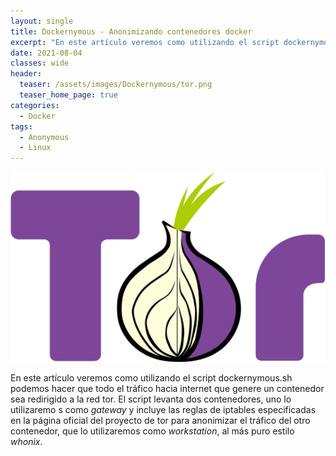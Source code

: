 ```yaml
---
layout: single
title: Dockernymous - Anonimizando contenedores docker
excerpt: "En este artículo veremos como utilizando el script dockernymous.sh podemos hacer que todo el tráfico hacia internet que genere un contenedor sea redirigido a la red tor. El script levanta dos contenedores, uno lo utilizaremos como *gateway* y incluye las reglas de iptables especificadas en la página oficial del proyecto de tor para anonimizar el tráfico del otro contenedor, que lo utilizaremos como *workstation*, al más puro estilo *whonix*."
date: 2021-08-04
classes: wide
header:
  teaser: /assets/images/Dockernymous/tor.png
  teaser_home_page: true
categories:
  - Docker
tags:
  - Anonymous
  - Linux
---
```


![](/assets/images/Dockernymous/tor.png)

En este artículo veremos como utilizando el script dockernymous.sh podemos hacer que todo el tráfico hacia internet que genere un contenedor sea redirigido a la red tor. El script levanta dos contenedores, uno lo utilizaremo  s como *gateway* y incluye las reglas de iptables especificadas en la página oficial del proyecto de tor para anonimizar el tráfico del otro contenedor, que lo utilizaremos como *workstation*, al más puro estilo *whonix*.

